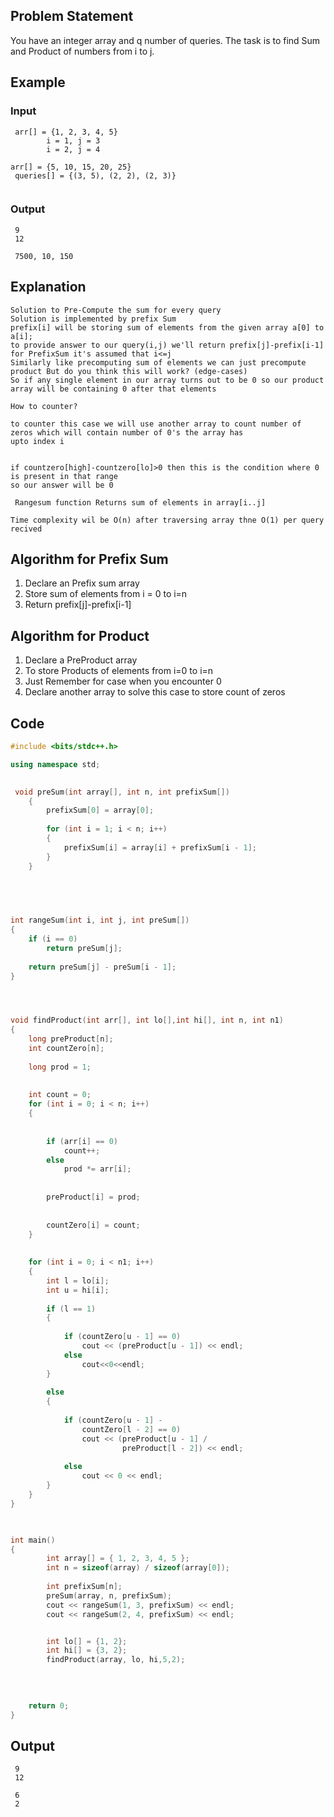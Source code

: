 ## Problem Statement 
You have an integer array and q number of queries. The task is to find Sum and Product of numbers from i to j.


## Example
### Input
```
 arr[] = {1, 2, 3, 4, 5}
        i = 1, j = 3
        i = 2, j = 4
        
arr[] = {5, 10, 15, 20, 25}   
 queries[] = {(3, 5), (2, 2), (2, 3)}
  
```
### Output
```
 9
 12

 7500, 10, 150
```

## Explanation 
```
Solution to Pre-Compute the sum for every query 
Solution is implemented by prefix Sum
prefix[i] will be storing sum of elements from the given array a[0] to a[i];
to provide answer to our query(i,j) we'll return prefix[j]-prefix[i-1]
for PrefixSum it's assumed that i<=j 
Similarly like precomputing sum of elements we can just precompute product But do you think this will work? (edge-cases)
So if any single element in our array turns out to be 0 so our product array will be containing 0 after that elements

How to counter?

to counter this case we will use another array to count number of zeros which will contain number of 0's the array has 
upto index i


if countzero[high]-countzero[lo]>0 then this is the condition where 0 is present in that range 
so our answer will be 0 

 Rangesum function Returns sum of elements in array[i..j]

Time complexity wil be O(n) after traversing array thne O(1) per query recived 
```

## Algorithm for Prefix Sum
1. Declare an Prefix sum array 
2. Store sum of elements from i = 0 to i=n
3. Return prefix[j]-prefix[i-1] 

## Algorithm for Product
1. Declare a PreProduct array
2. To store Products of elements from i=0 to i=n
3. Just Remember for case when you encounter 0
4. Declare another array to solve this case to store count of zeros
 

## Code
```C++
#include <bits/stdc++.h>

using namespace std;

 
 void preSum(int array[], int n, int prefixSum[])
    {
        prefixSum[0] = array[0];
        
        for (int i = 1; i < n; i++)
        {
            prefixSum[i] = array[i] + prefixSum[i - 1];
        }
    }
 



 
int rangeSum(int i, int j, int preSum[])
{
    if (i == 0)
        return preSum[j];
 
    return preSum[j] - preSum[i - 1];
}




void findProduct(int arr[], int lo[],int hi[], int n, int n1)
{
    long preProduct[n];
    int countZero[n];
 
    long prod = 1;  
 
 
    int count = 0;
    for (int i = 0; i < n; i++)
    {
 
 
        if (arr[i] == 0)
            count++;
        else
            prod *= arr[i];
 
         
        preProduct[i] = prod;
 
 
        countZero[i] = count;
    }
 
 
    for (int i = 0; i < n1; i++)
    {
        int l = lo[i];
        int u = hi[i];
 
        if (l == 1)
        {
 
            if (countZero[u - 1] == 0)
                cout << (preProduct[u - 1]) << endl;
            else
                cout<<0<<endl;
        }
 
        else  
        {
             
            if (countZero[u - 1] -
                countZero[l - 2] == 0)
                cout << (preProduct[u - 1] /
                         preProduct[l - 2]) << endl;
 
            else  
                cout << 0 << endl;
        }
    }
}
 


int main()
{
        int array[] = { 1, 2, 3, 4, 5 };
        int n = sizeof(array) / sizeof(array[0]);
     
        int prefixSum[n];
        preSum(array, n, prefixSum);
        cout << rangeSum(1, 3, prefixSum) << endl;       
        cout << rangeSum(2, 4, prefixSum) << endl;       


        int lo[] = {1, 2};               
        int hi[] = {3, 2};               
        findProduct(array, lo, hi,5,2);     
         

     
 
    return 0;
}
```

## Output 
```
 9
 12
 
 6
 2
```



 
